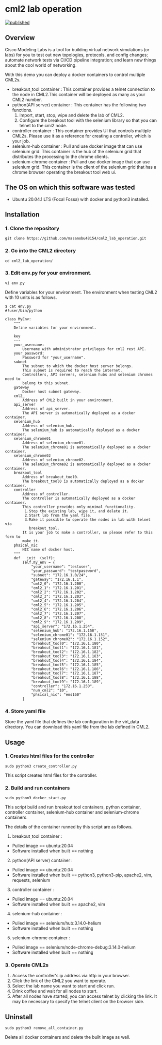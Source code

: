 # cml2 lab operation

[![published](https://static.production.devnetcloud.com/codeexchange/assets/images/devnet-published.svg)](https://developer.cisco.com/codeexchange/github/repo/masanobu48154/cml2_lab_operation)

## Overview

Cisco Modeling Labs is a tool for building virtual network simulations (or labs) for you to test out new topologies, protocols, and config changes; automate network tests via CI/CD pipeline integration; and learn new things about the cool world of networking.

With this demo you can deploy a docker containers to control multiple CML2s.

- breakout_tool container :  This container provides a telnet connection to the node in CML2.This container will be deployed as many as your CML2 number.
- python(API server) container : This container has the following two functions.
  1. Import, start, stop, wipe and delete the lab of CML2.
  2. Configure the breakout tool with the selenium library so that you can telnet to the cml2 node.
- controller container : This container provides UI that controls multiple CML2s. Please use it as a reference for creating a controller, which is your job.
- selenium-hub container : Pull and use docker image that can use selenium grid. This container is the hub of the selenium grid that distributes the processing to the chrome clients.
- selenium-chrome container : Pull and use docker image that can use selenium grid. This container is the client of the selenium grid that has a chrome browser operating the breakout tool web ui.

## The OS on which this software was tested
- Ubuntu 20.04.1 LTS (Focal Fossa) with docker and python3 installed.

## Installation

### 1. Clone the repository
```
git clone https://github.com/masanobu48154/cml2_lab_operation.git
```

### 2. Go into the CML2 directory
```
cd cml2_lab_operation/
```

### 3. Edit env.py for your environment.
```
vi env.py
```

Define variables for your environment.
The environment when testing CML2 with 10 units is as follows.

```
$ cat env.py
#!user/bin/python

class MyEnv:
    """
    Define variables for your environment.

    key
    ---
    your_username:
        Username with administrator privileges for cml2 rest API.
    your_password:
        Password for "your_username".
    subnet
        The subnet to which the docker host server belongs.
        This subnet is required to reach the internet.
        Controllers, API servers, selenium hubs and selenium chromes need to
        belong to this subnet.
    gateway
        Docker host subnet gateway.
    cml2_
        Address of CML2 built in your environment.
    api_server
        Address of api_server.
        The API server is automatically deployed as a docker container.
    selenium_hub
        Address of selenium_hub.
        The selenium_hub is automatically deployed as a docker container.
    selenium_chrome01
        Address of selenium_chrome01.
        The selenium_chrome01 is automatically deployed as a docker container.
    selenium_chrome02
        Address of selenium_chrome02.
        The selenium_chrome02 is automatically deployed as a docker container.
    breakout_tool
        Address of breakout_tool0.
        The breakout_tool0 is automatically deployed as a docker container.
    controller
        Address of controller.
        The controller is automatically deployed as a docker container.
        This controller provides only minimal functionality.
         1.Stop the existing lab, wipe it, and delete it.
         2.Start lab from the yaml file.
         3.Make it possible to operate the nodes in lab with telnet via
           breakout_tool.
        It is your job to make a controller, so please refer to this form to
        make it.
    phsical_nic
        NIC name of docker host.
    """
    def __init__(self):
        self.my_env = {
            "your_username": "testuser",
            "your_password": "testpassword",
            "subnet": "172.16.1.0/24",
            "gateway": "172.16.1.1",
            "cml2_0": "172.16.1.200",
            "cml2_1": "172.16.1.201",
            "cml2_2": "172.16.1.202",
            "cml2_3": "172.16.1.203",
            "cml2_4": "172.16.1.204",
            "cml2_5": "172.16.1.205",
            "cml2_6": "172.16.1.206",
            "cml2_7": "172.16.1.207",
            "cml2_8": "172.16.1.208",
            "cml2_9": "172.16.1.209",
            "api_server": "172.16.1.254",
            "selenium_hub": "172.16.1.150",
            "selenium_chrome01": "172.16.1.151",
            "selenium_chrome02": "172.16.1.152",
            "breakout_tool0": "172.16.1.180",
            "breakout_tool1": "172.16.1.181",
            "breakout_tool2": "172.16.1.182",
            "breakout_tool3": "172.16.1.183",
            "breakout_tool4": "172.16.1.184",
            "breakout_tool5": "172.16.1.185",
            "breakout_tool6": "172.16.1.186",
            "breakout_tool7": "172.16.1.187",
            "breakout_tool8": "172.16.1.188",
            "breakout_tool9": "172.16.1.189",
            "controller": "172.16.1.250",
            "num_cml2": "10",
            "phsical_nic": "ens160"
        }
```

### 4. Store yaml file
Store the yaml file that defines the lab configuration in the virl_data directory. You can download this yaml file from the lab defined in CML2.

## Usage

### 1. Creates html files for the controller
```
sudo python3 create_controller.py
```
This script creates html files for the controller.

### 2. Build and run containers
```
sudo python3 docker_start.py
```
This script build and run breakout tool containers, python container, controller container, selenium-hub container and selenium-chrome containers.

The details of the container runned by this script are as follows.

1. breakout_tool container :  
  - Pulled image == ubuntu:20.04
  - Software installed when built == nothing
2. python(API server) container :
  - Pulled image == ubuntu:20.04
  - Software installed when built == python3, python3-pip, apache2, vim, requests, selenium
3. controller container :
  - Pulled image == ubuntu:20.04
  - Software installed when built == apache2, vim
4. selenium-hub container :
  - Pulled image == selenium/hub:3.14.0-helium
  - Software installed when built == nothing
5. selenium-chrome container :
  - Pulled image == selenium/node-chrome-debug:3.14.0-helium
  - Software installed when built == nothing

### 3. Operate CML2s
1. Access the controller's ip address via http in your browser.
2. Click the link of the CML2 you want to operate.
3. Select the lab name you want to start and click run.
4. Drink coffee and wait for all nodes to start.
5. After all nodes have started, you can access telnet by clicking the link. It may be necessary to specify the telnet client on the browser side.

## Uninstall
```
sudo python3 remove_all_container.py
```
Delete all docker containers and delete the built image as well.
